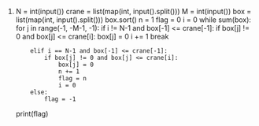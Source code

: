 1. N = int(input())
   crane = list(map(int, input().split()))
   M = int(input())
   box = list(map(int, input().split()))
   box.sort()
   n = 1
   flag = 0
   i = 0
   while sum(box):
       for j in range(-1, -M-1, -1):
           if i != N-1 and box[-1] <= crane[-1]:
               if box[j] != 0 and box[j] <= crane[i]:
                   box[j] = 0
                   i += 1
                   break

           elif i == N-1 and box[-1] <= crane[-1]:
               if box[j] != 0 and box[j] <= crane[i]:
                   box[j] = 0
                   n += 1
                   flag = n
                   i = 0
           else:
               flag = -1

   print(flag)

